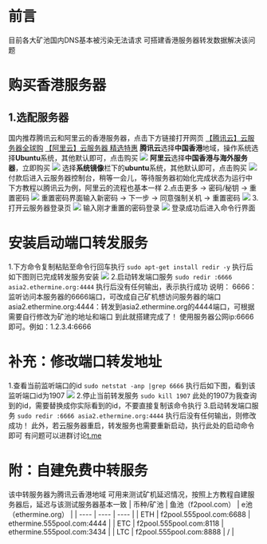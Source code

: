 # 前言
目前各大矿池国内DNS基本被污染无法请求
可搭建香港服务器转发数据解决该问题
# 购买香港服务器
## 1.选配服务器
国内推荐腾讯云和阿里云的香港服务器，点击下方链接打开网页
[【腾讯云】云服务器全球购](https://cloud.tencent.com/act/cps/redirect?redirect=1068&cps_key=5c54c86b3f4415abe2b9de54f11937db&from=console)
[【阿里云】云服务器 精选特惠](https://www.aliyun.com/daily-act/ecs/activity_selection?userCode=xrpv28iz)
**腾讯云**选择**中国香港**地域，操作系统选择**Ubuntu**系统，其他默认即可，点击购买
![](https://img2020.cnblogs.com/blog/1862911/202111/1862911-20211127194009506-959653531.jpg)
**阿里云**选择**中国香港与海外服务器**，立即购买
![](https://img2020.cnblogs.com/blog/1862911/202111/1862911-20211128165036302-107136217.png)
选择**系统镜像**栏下的**ubuntu**系统，其他默认即可，点击购买
![](https://img2020.cnblogs.com/blog/1862911/202111/1862911-20211128165157800-1549115248.png)
付款后进入云服务器控制台，稍等一会儿，等待服务器初始化完成状态为运行中
下方教程以腾讯云为例，阿里云的流程也基本一样
2.点击更多 -> 密码/秘钥 -> 重置密码
![](https://img2020.cnblogs.com/blog/1862911/202111/1862911-20211127194037329-1416699321.jpg)
重置密码界面输入新密码 -> 下一步 -> 同意强制关机 -> 重置密码
![](https://img2020.cnblogs.com/blog/1862911/202111/1862911-20211127194105908-562421476.png)
3.打开云服务器登录页
![](https://img2020.cnblogs.com/blog/1862911/202111/1862911-20211127194121821-679250190.jpg)
输入刚才重置的密码登录
![](https://img2020.cnblogs.com/blog/1862911/202111/1862911-20211127194136082-1633040816.jpg)
登录成功后进入命令行界面
# 安装启动端口转发服务
1.下方命令复制粘贴至命令行回车执行
`sudo apt-get install redir -y`
执行后如下图则已完成转发服务安装
![](https://img2020.cnblogs.com/blog/1862911/202111/1862911-20211127194352103-1735688817.jpg)
2.启动转发端口服务
`sudo redir :6666 asia2.ethermine.org:4444`
执行后没有任何输出，表示执行成功
说明：
6666：监听访问本服务器的6666端口，可改成自己矿机想访问服务器的端口
asia2.ethermine.org:4444：转发到asia2.ethermine.org的4444端口，可根据需要自行修改为矿池的地址和端口
到此就搭建完成了！
使用服务器公网ip:6666即可。例如：1.2.3.4:6666
# 补充：修改端口转发地址
1.查看当前监听端口的id
`sudo netstat -anp |grep 6666`
执行后如下图，看到该监听端口id为1907
![](https://img2020.cnblogs.com/blog/1862911/202111/1862911-20211127194459025-165795212.png)
2.停止当前转发服务
`sudo kill 1907`
此处的1907为我查询到的id，需要替换成你实际看到的id，不要直接复制该命令执行
3.启动转发端口服务
`sudo redir :6666 asia2.ethermine.org:4444`
执行后没有任何输出，则修改成功！
此外，若云服务器重启，转发服务也需要重新启动，执行此处的启动命令即可
有问题可以进群讨论[t.me](https://t.me/+CetxQfaj0aBlM2I1)
# 附：自建免费中转服务
该中转服务器为腾讯云香港地域
可用来测试矿机延迟情况，按照上方教程自建服务器后，延迟与该测试服务器基本一致
|    币种/矿池  |   鱼池（f2pool.com）   |   e池（ethermine.org）   |
| ---- | ---- | ---- |
|   ETH   |   f2pool.555pool.com:6688   |   ethermine.555pool.com:4444   |
|   ETC   |   f2pool.555pool.com:8118   |   ethermine.555pool.com:3434   |
|   LTC   |   f2pool.555pool.com:8888   |   /   |
